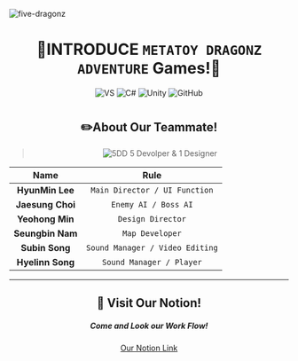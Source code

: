 ![five-dragonz](https://user-images.githubusercontent.com/19919570/180923092-6150fc2a-5c44-4c51-ae37-140dd338200f.png)
<div align="center">
 
# 🔳INTRODUCE `METATOY DRAGONZ ADVENTURE` Games!🔳

![VS](https://img.shields.io/badge/Visual%20Studio-5C2D91?style=for-the-badge&logo=VisualStudio&logoColor=white)              ![C#](https://img.shields.io/badge/C%20Sharp-239120?style=for-the-badge&logo=CSharp&logoColor=white) ![Unity](https://img.shields.io/badge/Unity%202D-222324?style=for-the-badge&logo=Unity&logoColor=white) ![GitHub](https://img.shields.io/badge/GitHub-181717?style=for-the-badge&logo=GitHub&logoColor=white) 

#
## ✏️About Our Teammate!
>![5DD](https://img.shields.io/badge/Team-5DD-blue) 
5 Devolper & 1 Designer

Name | Rule                                                         
:---:|:---:
 __HyunMin Lee__ |`Main Director / UI Function` 
__Jaesung Choi__ | `Enemy AI / Boss AI`
__Yeohong Min__ | `Design Director`
__Seungbin Nam__ | `Map Developer`
__Subin Song__ | `Sound Manager / Video Editing`
__Hyelinn Song__ | `Sound Manager / Player`
---
## 🔰 Visit Our Notion!  
#####  Come and Look our Work Flow!
[Our Notion Link](https://yoyosproject.notion.site/yoyosproject/MetatoyDragonz-Adventure-566871c4684e4fe1903c82ad05ed77cc)
</div>
